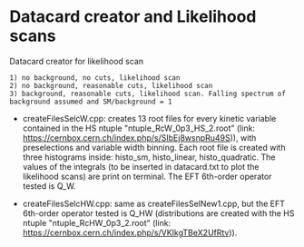 Datacard creator and Likelihood scans
====

Datacard creator for likelihood scan

    1) no background, no cuts, likelihood scan
    2) no background, reasonable cuts, likelihood scan
    3) background, reasonable cuts, likelihood scan. Falling spectrum of background assumed and SM/background = 1


- createFilesSelcW.cpp: creates 13 root files for every kinetic variable contained in the HS ntuple "ntuple_RcW_0p3_HS_2.root" (link: https://cernbox.cern.ch/index.php/s/SIbEj8wsnpRu49S)), with preselections and variable width binning. Each root file is created with three histograms inside: histo_sm, histo_linear, histo_quadratic. The values of the integrals (to be inserted in datacard.txt to plot the likelihood scans) are print on terminal. The EFT 6th-order operator tested is Q_W. 

- createFilesSelcHW.cpp: same as createFilesSelNew1.cpp, but the EFT 6th-order operator tested is Q_HW (distributions are created with the HS ntuple "ntuple_RcHW_0p3_2.root" (link: https://cernbox.cern.ch/index.php/s/VKIkgTBeX2UfRtv)). 
